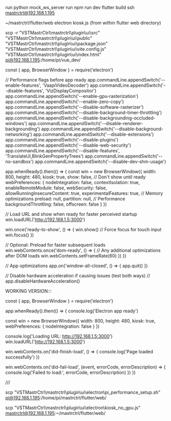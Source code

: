 run python mock_ws_server
run npm run dev
flutter build
ssh mastrctrl@192.168.1.195


~/mastrctrl/flutter/web electron kiosk.js (from within flutter web directory)


   scp -r "VSTMastrCtrl\mastrctrl\plugin\ui\src" "VSTMastrCtrl\mastrctrl\plugin\ui\public" "VSTMastrCtrl\mastrctrl\plugin\ui\package.json" "VSTMastrCtrl\mastrctrl\plugin\ui\vite.config.js" "VSTMastrCtrl\mastrctrl\plugin\ui\index.html" pi@192.168.1.195:/home/pi/vue_dev/


const { app, BrowserWindow } = require('electron')

// Performance flags before app ready
app.commandLine.appendSwitch('--enable-features', 'VaapiVideoDecoder')
app.commandLine.appendSwitch('--disable-features', 'VizDisplayCompositor')
app.commandLine.appendSwitch('--enable-gpu-rasterization')
app.commandLine.appendSwitch('--enable-zero-copy')
app.commandLine.appendSwitch('--disable-software-rasterizer')
app.commandLine.appendSwitch('--disable-background-timer-throttling')
app.commandLine.appendSwitch('--disable-backgrounding-occluded-windows')
app.commandLine.appendSwitch('--disable-renderer-backgrounding')
app.commandLine.appendSwitch('--disable-background-networking')
app.commandLine.appendSwitch('--disable-extensions')
app.commandLine.appendSwitch('--disable-plugins')
app.commandLine.appendSwitch('--disable-web-security')
app.commandLine.appendSwitch('--disable-features', 'TranslateUI,BlinkGenPropertyTrees')
app.commandLine.appendSwitch('--no-sandbox')
app.commandLine.appendSwitch('--disable-dev-shm-usage')

app.whenReady().then(() => {
  const win = new BrowserWindow({
    width: 800,
    height: 480,
    kiosk: true,
    show: false, // Don't show until ready
    webPreferences: {
      nodeIntegration: false,
      contextIsolation: true,
      enableRemoteModule: false,
      webSecurity: false,
      allowRunningInsecureContent: true,
      experimentalFeatures: true,
      // Memory optimizations
      preload: null,
      partition: null,
      // Performance
      backgroundThrottling: false,
      offscreen: false
    }
  })
  
  // Load URL and show when ready for faster perceived startup
  win.loadURL('http://192.168.1.5:3000')
  
  win.once('ready-to-show', () => {
    win.show()
    // Force focus for touch input
    win.focus()
  })
  
  // Optional: Preload for faster subsequent loads
  win.webContents.once('dom-ready', () => {
    // Any additional optimizations after DOM loads
    win.webContents.setFrameRate(60)
  })
})

// App optimizations
app.on('window-all-closed', () => {
  app.quit()
})

// Disable hardware acceleration if causing issues (test both ways)
// app.disableHardwareAcceleration()



WORKING VERSION:::

const { app, BrowserWindow } = require('electron')

app.whenReady().then(() => {
  console.log('Electron app ready')
  
  const win = new BrowserWindow({
    width: 800,
    height: 480,
    kiosk: true,
    webPreferences: {
      nodeIntegration: false
    }
  })
  
  console.log('Loading URL: http://192.168.1.5:3000')
  win.loadURL('http://192.168.1.5:3000')
  
  win.webContents.on('did-finish-load', () => {
    console.log('Page loaded successfully')
  })
  
  win.webContents.on('did-fail-load', (event, errorCode, errorDescription) => {
    console.log('Failed to load:', errorCode, errorDescription)
  })
})




///


scp "VSTMastrCtrl\mastrctrl\plugin\ui\electron\pi_performance_setup.sh" pi@192.168.1.195:/home/pi/mastrctrl/flutter/web/


scp "VSTMastrCtrl\mastrctrl\plugin\ui\electron\kiosk_no_gpu.js" mastrctrl@192.168.1.195:~/mastrctrl/flutter/web/
